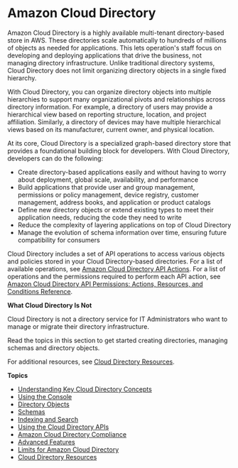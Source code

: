 # Amazon Cloud Directory<a name="directory_amazon_cd"></a>

Amazon Cloud Directory is a highly available multi\-tenant directory\-based store in AWS\. These directories scale automatically to hundreds of millions of objects as needed for applications\. This lets operation's staff focus on developing and deploying applications that drive the business, not managing directory infrastructure\. Unlike traditional directory systems, Cloud Directory does not limit organizing directory objects in a single fixed hierarchy\. 

With Cloud Directory, you can organize directory objects into multiple hierarchies to support many organizational pivots and relationships across directory information\. For example, a directory of users may provide a hierarchical view based on reporting structure, location, and project affiliation\. Similarly, a directory of devices may have multiple hierarchical views based on its manufacturer, current owner, and physical location\.

At its core, Cloud Directory is a specialized graph\-based directory store that provides a foundational building block for developers\. With Cloud Directory, developers can do the following:
+ Create directory\-based applications easily and without having to worry about deployment, global scale, availability, and performance
+ Build applications that provide user and group management, permissions or policy management, device registry, customer management, address books, and application or product catalogs
+ Define new directory objects or extend existing types to meet their application needs, reducing the code they need to write
+ Reduce the complexity of layering applications on top of Cloud Directory
+ Manage the evolution of schema information over time, ensuring future compatibility for consumers 

Cloud Directory includes a set of API operations to access various objects and policies stored in your Cloud Directory\-based directories\. For a list of available operations, see [Amazon Cloud Directory API Actions](http://docs.aws.amazon.com/directoryservice/latest/APIReference/API_Operations.html)\. For a list of operations and the permissions required to perform each API action, see [Amazon Cloud Directory API Permissions: Actions, Resources, and Conditions Reference](UsingWithDS_IAM_CD_ResourcePermissions.md)\.

**What Cloud Directory Is Not**

Cloud Directory is not a directory service for IT Administrators who want to manage or migrate their directory infrastructure\.

Read the topics in this section to get started creating directories, managing schemas and directory objects\.

For additional resources, see [Cloud Directory Resources](cd_resources.md)\.

**Topics**
+ [Understanding Key Cloud Directory Concepts](cd_key_concepts.md)
+ [Using the Console](cd_using_console.md)
+ [Directory Objects](cd_directory_objects.md)
+ [Schemas](cd_schemas.md)
+ [Indexing and Search](cd_indexing.md)
+ [Using the Cloud Directory APIs](cd_using_api.md)
+ [Amazon Cloud Directory Compliance](cd_compliance.md)
+ [Advanced Features](cd_advanced.md)
+ [Limits for Amazon Cloud Directory](cd_limits.md)
+ [Cloud Directory Resources](cd_resources.md)